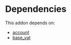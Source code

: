 # Dependencies

This addon depends on:

- [account](../../odoo-bringout-oca-ocb-account)
- [base_vat](../../odoo-bringout-oca-ocb-base_vat)
